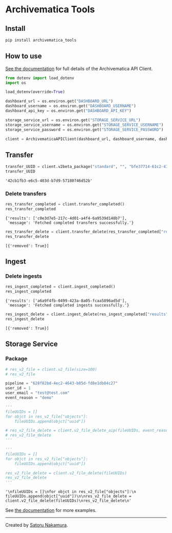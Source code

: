 Archivematica Tools
================

<!-- WARNING: THIS FILE WAS AUTOGENERATED! DO NOT EDIT! -->

## Install

``` sh
pip install archivematica_tools
```

## How to use

[See the
documentation](https://nakamura196.github.io/archivematica_tools/api.html)
for full details of the Archivematica API Client.

``` python
from dotenv import load_dotenv
import os
```

``` python
load_dotenv(override=True)

dashboard_url = os.environ.get("DASHBOARD_URL")
dashboard_username = os.environ.get("DASHBOARD_USERNAME")
dashboard_api_key = os.environ.get("DASHBOARD_API_KEY")

storage_service_url = os.environ.get("STORAGE_SERVICE_URL")
storage_service_username = os.environ.get("STORAGE_SERVICE_USERNAME")
storage_service_password = os.environ.get("STORAGE_SERVICE_PASSWORD")
```

``` python
client = ArchivematicaAPIClient(dashboard_url, dashboard_username, dashboard_api_key, storage_service_url, storage_service_username, storage_service_password)
```

## Transfer

``` python
transfer_UUID = client.v2beta_package("standard", "", "bfe37714-61c2-432e-b375-af9253e114da", "/home/archivematica/archivematica-sampledata/SampleTransfers/DemoTransferCSV", "transfer v2 demo", "automated")
transfer_UUID
```

    '42cb1fb3-e6c5-403d-b7d9-57180746d52b'

### Delete transfers

``` python
res_transfer_completed = client.transfer_completed()
res_transfer_completed
```

    {'results': ['c0e3d7e5-217c-4d01-a4f4-6a9539d148b7'],
     'message': 'Fetched completed transfers successfully.'}

``` python
res_transfer_delete = client.transfer_delete(res_transfer_completed["results"])
res_transfer_delete
```

    [{'removed': True}]

## Ingest

### Delete ingests

``` python
res_ingest_completed = client.ingest_completed()
res_ingest_completed
```

    {'results': ['a6a9f4fb-0499-423a-8a05-fcaa5896ad5d'],
     'message': 'Fetched completed ingests successfully.'}

``` python
res_ingest_delete = client.ingest_delete(res_ingest_completed["results"])
res_ingest_delete
```

    [{'removed': True}]

## Storage Service

### Package

``` python
# res_v2_file = client.v2_file(size=100)
# res_v2_file
```

``` python
pipeline = "628f82bd-4ec2-4643-b85d-fd8e1db84c27"
user_id = 1
user_email = "test@test.com"
event_reason = "demo"
```

``` python
'''
fileUUIDs = []
for objct in res_v2_file["objects"]:
    fileUUIDs.append(objct["uuid"])

# res_v2_file_delete = client.v2_file_delete_aip(fileUUIDs, event_reason, pipeline, user_id, user_email)
# res_v2_file_delete
'''
```

``` python
'''
fileUUIDs = []
for objct in res_v2_file["objects"]:
    fileUUIDs.append(objct["uuid"])

res_v2_file_delete = client.v2_file_delete(fileUUIDs)
res_v2_file_delete
'''
```

    '\nfileUUIDs = []\nfor objct in res_v2_file["objects"]:\n    fileUUIDs.append(objct["uuid"])\n\nres_v2_file_delete = client.v2_file_delete(fileUUIDs)\nres_v2_file_delete\n'

See [the
documentation](https://nakamura196.github.io/archivematica_tools/api.html)
for more examples.

------------------------------------------------------------------------

Created by [Satoru
Nakamura](https://researchmap.jp/nakamura.satoru?lang=en).
